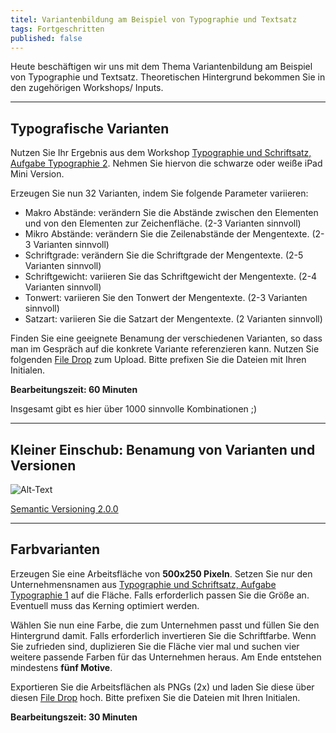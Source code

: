 ```yaml
---
titel: Variantenbildung am Beispiel von Typographie und Textsatz
tags: Fortgeschritten
published: false
---
```


Heute beschäftigen wir uns mit dem Thema Variantenbildung am Beispiel von Typographie und Textsatz. Theoretischen Hintergrund bekommen Sie in den zugehörigen Workshops/ Inputs.

---

## Typografische Varianten

Nutzen Sie Ihr Ergebnis aus dem Workshop [Typographie und Schriftsatz, Aufgabe Typographie 2](/mi-bachelor-screendesign/assignments/workshop-005-typographie#typographie-2/). Nehmen Sie hiervon die schwarze oder weiße iPad Mini Version. 

Erzeugen Sie nun 32 Varianten, indem Sie folgende Parameter variieren:
- Makro Abstände: verändern Sie die Abstände zwischen den Elementen und von den Elementen zur Zeichenfläche. (2-3 Varianten sinnvoll)
- Mikro Abstände: verändern Sie die Zeilenabstände der Mengentexte. (2-3 Varianten sinnvoll)
- Schriftgrade: verändern Sie die Schriftgrade der Mengentexte. (2-5 Varianten sinnvoll)
- Schriftgewicht: variieren Sie das Schriftgewicht der Mengentexte. (2-4 Varianten sinnvoll)
- Tonwert: variieren Sie den Tonwert der Mengentexte. (2-3 Varianten sinnvoll)
- Satzart: variieren Sie die Satzart der Mengentexte. (2 Varianten sinnvoll)

Finden Sie eine geeignete Benamung der verschiedenen Varianten, so dass man im Gespräch auf die konkrete Variante referenzieren kann. Nutzen Sie folgenden [File Drop](https://th-koeln.sciebo.de/s/g2ap63t6DNL1mCZ) zum Upload. Bitte prefixen Sie die Dateien mit Ihren Initialen.

**Bearbeitungszeit: 60 Minuten**

Insgesamt gibt es hier über 1000 sinnvolle Kombinationen ;)

----

## Kleiner Einschub: Benamung von Varianten und Versionen

![Alt-Text](/mi-bachelor-screendesign/images/dateiversionierung-fuer-mediengestalter.jpg)

[Semantic Versioning 2.0.0](https://semver.org/lang/de/)

----

## Farbvarianten

Erzeugen Sie eine Arbeitsfläche von **500x250 Pixeln**. Setzen Sie nur den Unternehmensnamen aus [Typographie und Schriftsatz, Aufgabe Typographie 1](/mi-bachelor-screendesign/assignments/workshop-005-typographie#typographie-1/) auf die Fläche. Falls erforderlich passen Sie die Größe an. Eventuell muss das Kerning optimiert werden.

Wählen Sie nun eine Farbe, die zum Unternehmen passt und füllen Sie den Hintergrund damit. Falls erforderlich invertieren Sie die Schriftfarbe. Wenn Sie zufrieden sind, duplizieren Sie die Fläche vier mal und suchen vier weitere passende Farben für das Unternehmen heraus. Am Ende entstehen mindestens **fünf Motive**.

Exportieren Sie die Arbeitsflächen als PNGs (2x) und laden Sie diese über diesen [File Drop](https://th-koeln.sciebo.de/s/g2ap63t6DNL1mCZ) hoch. Bitte prefixen Sie die Dateien mit Ihren Initialen. 

**Bearbeitungszeit: 30 Minuten**

<!--

## Typographie 3

Duplizieren Sie die weiße oder schwarze Arbeitsfläche des **iPad Mini 9.7“ (768x1024)** aus [Aufgabe 2](#typographie-2), suchen Sie sich ein Bild aus dem Web, dass zum Unternehmen passt und kombinieren Sie die Texte und das Bild auf der Arbeitsfläche

Der Textsatz darf auf den verschiedenen Arbeitsflächen unterschiedlich sein, sollte aber ähnlichen Gesetzmäßigkeiten folgen.

Exportieren Sie die Arbeitsfläche als PNGs (2x) und laden Sie diese im Ilias hoch. Verwenden Sie beim Dateinamen bitte die folgende Nomenklatur:

`sd-aufgabe-typo-3-NACHNAME.png`

## Typographie 4

Erzeugen Sie eine Arbeitsfläche von **500x250 Pixeln**. Setzen Sie nur den Unternehmensnamen aus der [ersten Aufgabe](#typographie-1) auf die Fläche. Falls erforderlich passen Sie die Größe an. Eventuell muss das Kerning optimiert werden.

Wählen Sie nun eine Farbe, die zum Unternehmen passt und füllen Sie den Hintergrund damit. Falls erforderlich invertieren Sie die Schriftfarbe.

Wenn Sie zufrieden sind, duplizieren Sie die Fläche vier mal und suchen vier weitere passende Farben für das Unternehmen heraus. Am Ende entstehen 5 Motive.

Exportieren Sie die Arbeitsflächen als PNGs (2x) und laden Sie diese im Ilias hoch. Verwenden Sie beim Dateinamen bitte die folgende Nomenklatur:

`sd-aufgabe-typo-4.1-NACHNAME.png` \
`sd-aufgabe-typo-4.2-NACHNAME.png` \
`sd-aufgabe-typo-4.3-NACHNAME.png` \
`sd-aufgabe-typo-4.4-NACHNAME.png` \
`sd-aufgabe-typo-4.5-NACHNAME.png`

## Typographie 5

Duplizieren Sie die weiße oder schwarze Arbeitsfläche des **iPad Pro 12.9“** [aus Aufgabe 2](#typographie-2). Ergänzen Sie den Entwurf um eine Marginalie mit 30 - 60 Worten. Erzeugen Sie insgesamt vier Varianten. Die Marginalie und der Unternehmensname dürfen farbig gesetzt werden.

Exportieren Sie die Arbeitsflächen als PNGs (2x) und laden Sie diese im Ilias hoch. Verwenden Sie beim Dateinamen bitte die folgende Nomenklatur:

`sd-aufgabe-typo-5.1-NACHNAME.png` \
`sd-aufgabe-typo-5.2-NACHNAME.png` \
`sd-aufgabe-typo-5.3-NACHNAME.png` \
`sd-aufgabe-typo-5.4-NACHNAME.png`

-->